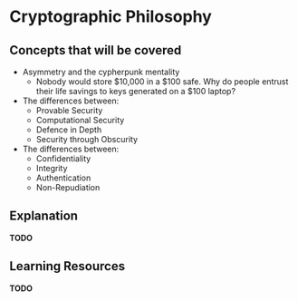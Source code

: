
# Cryptographic Philosophy

## Concepts that will be covered
* Asymmetry and the cypherpunk mentality
   * Nobody would store $10,000 in a $100 safe. Why do people entrust their life savings to keys generated on a $100 laptop?
* The differences between:
   * Provable Security
   * Computational Security
   * Defence in Depth
   * Security through Obscurity
* The differences between:
   * Confidentiality
   * Integrity
   * Authentication
   * Non-Repudiation

## Explanation

**TODO**

## Learning Resources

**TODO**
